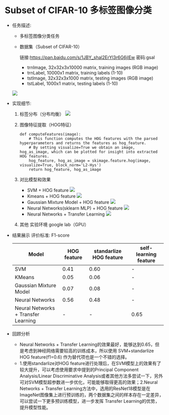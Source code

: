 # Subset of CIFAR-10 多标签图像分类

- 任务描述: 
    - 多标签图像分类任务
    - 数据集（Subset of CIFAR-10）
        
        链接:https://pan.baidu.com/s/1JBY_shal2ErYl3r6G6jIEw  密码:gsal
        
        - trnImage, 32x32x3x10000 matrix, training images (RGB image)
        - trnLabel, 10000x1 matrix, training labels (1-10)
        - tstImage, 32x32x3x1000 matrix, testing images (RGB image)
        - tstLabel, 1000x1 matrix, testing labels (1-10)
    
    ![](https://tva1.sinaimg.cn/large/00831rSTgy1gckg2dzir1j30k20eawr5.jpg)


- 实现细节:
    1. 标签分布（分布均衡）
        ![](https://tva1.sinaimg.cn/large/00831rSTgy1gckg5xldcrj316k0ik76i.jpg)

    2. 图像特征提取（HOG特征）
        ```{python}
        def computeFeatures(image):
            # This function computes the HOG features with the parsed hyperparameters and returns the features as hog_feature. 
            # By setting visualize=True we obtain an image, hog_as_image, which can be plotted for insight into extracted HOG features.
            hog_feature, hog_as_image = skimage.feature.hog(image, visualize=True, block_norm='L2-Hys')
            return hog_feature, hog_as_image
        ```
        
    
    3. 对比模型和效果
        - SVM + HOG feature
        ![](https://tva1.sinaimg.cn/large/00831rSTgy1gckg782u9oj30re0s2dmd.jpg)
        - Kmeans + HOG feature
        ![](https://tva1.sinaimg.cn/large/00831rSTgy1gckg839k1qj30pi0rmjxt.jpg)
        - Gaussian Mixture Model + HOG feature
        ![](https://tva1.sinaimg.cn/large/00831rSTgy1gckg8xszfxj30po0s644r.jpg)
        - Neural Networks(sklearn MLP) + HOG feature
        ![](https://tva1.sinaimg.cn/large/00831rSTgy1gckg9fzhyjj30pk0twtfh.jpg)
        - Neural Networks + Transfer Learning
        ![](https://tva1.sinaimg.cn/large/00831rSTgy1gckg9w1etvj30ri0u045l.jpg)

    4. 其他
        实验环境 google lab（GPU）


- 结果展示
    评价标准: F1-score

    Model    | HOG feature | standarlize HOG feature | self-learning feature
    ---|---|---|---
    SVM | 0.41   | 0.60| -
    KMeans | 0.05| 0.06| -
    Gaussian Mixture Model |0.07|0.08 | -
    Neural Networks | 0.56| 0.48 | -
    Neural Networks + Transfer Learning | -  |- |0.65

- 回顾分析
    - Neural Networks + Transfer Learning的效果最好，能够达到0.65，但是考虑到神经网络需要较高的训练成本，所以使用 SVM+standarlize HOG feature(f1=0.6) 作为替代项也是一个不错的选择。
    - 1.使用standarlize对HOG feature进行处理后，在SVM模型上的效果有了较大提升，可以考虑使用要求中提到的Principal Component Analysis/Linear Discriminative Analysis或者其他方法多尝试一下，另外可对SVM模型超参数进一步优化，可能能够取得更高的效果；2.Neural Networks + Transfer Learning方法中，选用的ResNet18模型是在ImageNet图像集上进行预训练的，两个数据集之间的样本存在一定差异，可以尝试一下更多预训练模型，进一步发挥 Transfer Learning的优势，提升模型性能。






